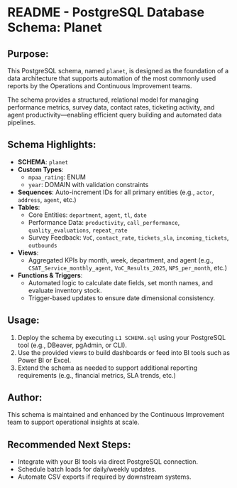 README - PostgreSQL Database Schema: Planet
===========================================

Purpose:
--------
This PostgreSQL schema, named `planet`, is designed as the foundation of a data architecture that supports automation of the most commonly used reports by the Operations and Continuous Improvement teams.

The schema provides a structured, relational model for managing performance metrics, survey data, contact rates, ticketing activity, and agent productivity—enabling efficient query building and automated data pipelines.

Schema Highlights:
------------------
- **SCHEMA**: `planet`
- **Custom Types**:
  - `mpaa_rating`: ENUM
  - `year`: DOMAIN with validation constraints
- **Sequences**: Auto-increment IDs for all primary entities (e.g., `actor`, `address`, `agent`, etc.)
- **Tables**:
  - Core Entities: `department`, `agent`, `tl`, `date`
  - Performance Data: `productivity`, `call_performance`, `quality_evaluations`, `repeat_rate`
  - Survey Feedback: `VoC`, `contact_rate`, `tickets_sla`, `incoming_tickets`, `outbounds`
- **Views**:
  - Aggregated KPIs by month, week, department, and agent (e.g., `CSAT_Service_monthly_agent`, `VoC_Results_2025`, `NPS_per_month`, etc.)
- **Functions & Triggers**:
  - Automated logic to calculate date fields, set month names, and evaluate inventory stock.
  - Trigger-based updates to ensure date dimensional consistency.

Usage:
------
1. Deploy the schema by executing `L1 SCHEMA.sql` using your PostgreSQL tool (e.g., DBeaver, pgAdmin, or CLI).
2. Use the provided views to build dashboards or feed into BI tools such as Power BI or Excel.
3. Extend the schema as needed to support additional reporting requirements (e.g., financial metrics, SLA trends, etc.)

Author:
-------
This schema is maintained and enhanced by the Continuous Improvement team to support operational insights at scale.

Recommended Next Steps:
------------------------
- Integrate with your BI tools via direct PostgreSQL connection.
- Schedule batch loads for daily/weekly updates.
- Automate CSV exports if required by downstream systems.
